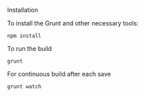 Installation

To install the Grunt and other necessary tools:

`npm install`

To run the build

`grunt`

For continuous build after each save

`grunt watch`